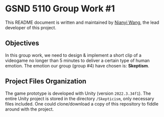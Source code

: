 # GSND 5110 Group Work \#1

This README document is written and maintained by [Nianyi Wang](https://github.com/WangNianyi2001), the lead developer of this project.

## Objectives

In this group work, we need to design & implement a short clip of a videogame no longer than 5 minutes to deliver a certain type of human emotion.
The emotion our group (group \#4) have chosen is: **Skeptism**.

## Project Files Organization

The game prototype is developed with Unity (version `2022.3.34f1`).
The entire Unity project is stored in the directory `/Skepticism`, only necessary files included.
One could clone/download a copy of this repository to fiddle around with the project.